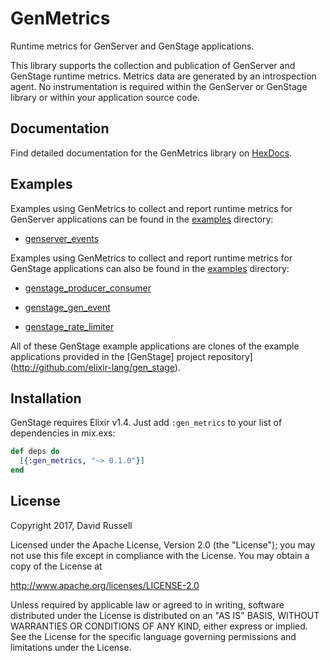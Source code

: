 # GenMetrics

Runtime metrics for GenServer and GenStage applications.

This library supports the collection and publication of GenServer and GenStage runtime metrics. Metrics data are generated by an introspection agent. No instrumentation is required within the GenServer or GenStage library or within your application source code.

## Documentation

Find detailed documentation for the GenMetrics library on [HexDocs](https://hexdocs.pm/gen_stage).

## Examples

Examples using GenMetrics to collect and report runtime metrics for GenServer applications can be found in the [examples](examples) directory:

  * [genserver_events](examples/genserver_events.exs)

Examples using GenMetrics to collect and report runtime metrics for GenStage applications can also be found in the [examples](examples) directory:

  * [genstage_producer_consumer](examples/genstage_producer_consumer.exs)

  * [genstage_gen_event](examples/genstage_gen_event.exs)

  * [genstage_rate_limiter](examples/genstage_rate_limiter.exs)

All of these GenStage example applications are clones of the example applications provided in the [GenStage] project repository](http://github.com/elixir-lang/gen_stage).

## Installation

GenStage requires Elixir v1.4. Just add `:gen_metrics` to your list of dependencies in mix.exs:

```elixir
def deps do
  [{:gen_metrics, "~> 0.1.0"}]
end
```

## License

Copyright 2017, David Russell

Licensed under the Apache License, Version 2.0 (the "License");
you may not use this file except in compliance with the License.
You may obtain a copy of the License at

   http://www.apache.org/licenses/LICENSE-2.0

Unless required by applicable law or agreed to in writing, software
distributed under the License is distributed on an "AS IS" BASIS,
WITHOUT WARRANTIES OR CONDITIONS OF ANY KIND, either express or implied.
See the License for the specific language governing permissions and
limitations under the License.
